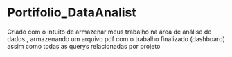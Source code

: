 # Portifolio_DataAnalist
Criado com o intuito de armazenar meus trabalho na área de análise de dados , armazenando um arquivo pdf com o trabalho finalizado (dashboard) assim como todas as querys relacionadas por projeto
